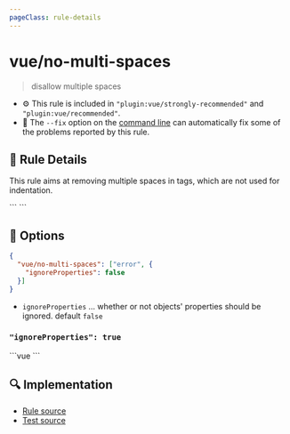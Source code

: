 ```yaml
---
pageClass: rule-details
---
```

# vue/no-multi-spaces
> disallow multiple spaces

- :gear: This rule is included in `"plugin:vue/strongly-recommended"` and `"plugin:vue/recommended"`.
- :wrench: The `--fix` option on the [command line](https://eslint.org/docs/user-guide/command-line-interface#fixing-problems) can automatically fix some of the problems reported by this rule.

## :book: Rule Details

This rule aims at removing multiple spaces in tags, which are not used for indentation.

<eslint-code-block fix :rules="{'vue/no-multi-spaces': ['error']}">
```
<template>
  <!-- ✓ GOOD -->
  <div
    class="foo"
    :style="bar" />
  <i
    :class="{
      'fa-angle-up' : isExpanded,
      'fa-angle-down' : !isExpanded,
    }"
  />

  <!-- ✗ BAD -->
  <div     class="foo"
    :style =  "bar"         />
  <i
    :class="{
      'fa-angle-up'   : isExpanded,
      'fa-angle-down' : !isExpanded,
    }"
  />
</template>
```
</eslint-code-block>

## :wrench: Options

```json
{
  "vue/no-multi-spaces": ["error", {
    "ignoreProperties": false
  }]
}
```

- `ignoreProperties` ... whether or not objects' properties should be ignored. default `false`

### `"ignoreProperties": true`

<eslint-code-block fix :rules="{'vue/no-multi-spaces': ['error', { 'ignoreProperties': true }]}">
```vue
<template>
  <!-- ✓ GOOD -->
  <i
    :class="{
      'fa-angle-up'   : isExpanded,
      'fa-angle-down' : !isExpanded,
    }"
  />
</template>
```
</eslint-code-block>

## :mag: Implementation

- [Rule source](https://github.com/vuejs/eslint-plugin-vue/blob/master/lib/rules/no-multi-spaces.js)
- [Test source](https://github.com/vuejs/eslint-plugin-vue/blob/master/tests/lib/rules/no-multi-spaces.js)
